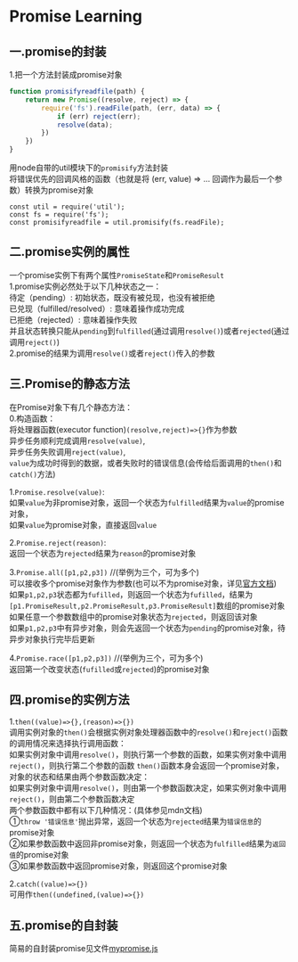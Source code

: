 # Promise Learning

## 一.promise的封装
1.把一个方法封装成promise对象

```javascript
function promisifyreadfile(path) {
    return new Promise((resolve, reject) => {
        require('fs').readFile(path, (err, data) => {
            if (err) reject(err);
            resolve(data);
        })
    })
}
```
用node自带的util模块下的`promisify`方法封装  
将错误优先的回调风格的函数（也就是将 (err, value) => ... 回调作为最后一个参数）转换为promise对象
```
const util = require('util');
const fs = require('fs');
const promisifyreadfile = util.promisify(fs.readFile);
```

## 二.promise实例的属性
一个promise实例下有两个属性`PromiseState`和`PromiseResult`  
1.promise实例必然处于以下几种状态之一：  
待定（pending）: 初始状态，既没有被兑现，也没有被拒绝  
已兑现（fulfilled/resolved）: 意味着操作成功完成  
已拒绝（rejected）: 意味着操作失败  
并且状态转换只能从`pending`到`fulfilled`(通过调用`resolve()`)或者`rejected`(通过调用`reject()`)  
2.promise的结果为调用`resolve()`或者`reject()`传入的参数  

## 三.Promise的静态方法  
在Promise对象下有几个静态方法：  
0.构造函数：  
将处理器函数(executor function)`(resolve,reject)=>{}`作为参数  
异步任务顺利完成调用`resolve(value)`,  
异步任务失败调用`reject(value)`,  
`value`为成功时得到的数据，或者失败时的错误信息(会传给后面调用的`then()`和`catch()`方法)

1.`Promise.resolve(value)`:  
如果`value`为非promise对象，返回一个状态为`fulfilled`结果为`value`的promise对象，  
如果`value`为promise对象，直接返回`value`

2.`Promise.reject(reason)`:  
返回一个状态为`rejected`结果为`reason`的promise对象  

3.`Promise.all([p1,p2,p3])`  //(举例为三个，可为多个)  
可以接收多个promise对象作为参数(也可以不为promise对象，详见[官方文档](https://developer.mozilla.org/zh-CN/docs/Web/JavaScript/Reference/Global_Objects/Promise/all))  
如果`p1,p2,p3`状态都为`fufilled`，则返回一个状态为`fufilled`，结果为`[p1.PromiseResult,p2.PromiseResult,p3.PromiseResult]`数组的promise对象  
如果任意一个参数数组中的promise对象状态为`rejected`，则返回该对象  
如果`p1,p2,p3`中有异步对象，则会先返回一个状态为`pending`的promise对象，待异步对象执行完毕后更新  

4.`Promise.race([p1,p2,p3])`  //(举例为三个，可为多个)  
返回第一个改变状态(`fufilled`或`rejected`)的promise对象


## 四.promise的实例方法
1.`then((value)=>{},(reason)=>{})`  
调用实例对象的`then()`会根据实例对象处理器函数中的`resolve()`和`reject()`函数的调用情况来选择执行调用函数：  
如果实例对象中调用`resolve()`，则执行第一个参数的函数，如果实例对象中调用`reject()`，则执行第二个参数的函数
`then()`函数本身会返回一个promise对象，对象的状态和结果由两个参数函数决定：  
如果实例对象中调用`resolve()`，则由第一个参数函数决定，如果实例对象中调用`reject()`，则由第二个参数函数决定  
两个参数函数中都有以下几种情况：(具体参见mdn文档)  
①`throw '错误信息'`抛出异常，返回一个状态为`rejected`结果为`错误信息`的promise对象  
②如果参数函数中返回非promise对象，则返回一个状态为`fulfilled`结果为`返回值`的promise对象  
③如果参数函数中返回promise对象，则返回这个promise对象

2.`catch((value)=>{})`  
可用作`then((undefined,(value)=>{})`

## 五.promise的自封装
简易的自封装promise见文件[mypromise.js](mypromise.js)   










